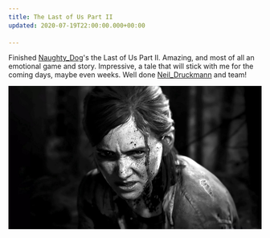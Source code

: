 ```yaml
---
title: The Last of Us Part II
updated: 2020-07-19T22:00:00.000+00:00

---
```

Finished [Naughty_Dog](https://twitter.com/Naughty_Dog)'s the Last of Us Part II. Amazing, and most of all an emotional game and story. Impressive, a tale that will stick with me for the coming days, maybe even weeks. Well done [Neil_Druckmann](https://twitter.com/Neil_Druckmann) and team!

![](/uploads/lou2.jpeg "Last of Us Part 2")